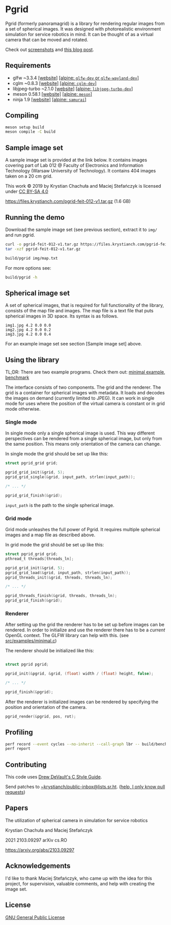 # Pgrid

Pgrid (formerly panoramagrid) is a library for rendering regular images from a
set of spherical images.
It was designed with photorealistic environment simulation for service robotics
in mind.
It can be thought of as a virtual camera that can be moved and rotated.

Check out [screenshots](https://files.krystianch.com/pgrid-screenshots.jpg) and
[this blog post](https://krystianch.com/taking-404-spherical-photos-in-2-hours/).

## Requirements

* glfw ~3.3.4 [[website]](https://www.glfw.org/) [[alpine: `glfw-dev` or `glfw-wayland-dev`]](https://pkgs.alpinelinux.org/packages?name=glfw*-dev&branch=edge)
* cglm ~0.8.3 [[website]](http://cglm.readthedocs.io/) [[alpine: `cglm-dev`]](https://pkgs.alpinelinux.org/packages?name=cglm-dev&branch=edge)
* libjpeg-turbo ~2.1.0 [[website]](https://libjpeg-turbo.org/) [[alpine: `libjpeg-turbo-dev`]](https://pkgs.alpinelinux.org/packages?name=libjpeg-turbo-dev&branch=edge)
* meson 0.58.1 [[website]](https://mesonbuild.com) [[alpine: `meson`]](https://pkgs.alpinelinux.org/packages?name=meson&branch=edge)
* ninja 1.9 [[website]](https://github.com/michaelforney/samurai) [[alpine: `samurai`]](https://pkgs.alpinelinux.org/packages?name=samurai&branch=edge)

## Compiling

```sh
meson setup build
meson compile -C build
```

## Sample image set

A sample image set is provided at the link below.
It contains images covering part of Lab 012 @ Faculty of Electronics and
Information Technology (Warsaw University of Technology).
It contains 404 images taken on a 20 cm grid.

This work © 2019 by Krystian Chachuła and Maciej Stefańczyk is licensed under
[CC BY-SA 4.0](http://creativecommons.org/licenses/by-sa/4.0/)

https://files.krystianch.com/pgrid-feit-012-v1.tar.gz (1.6 GB)

## Running the demo

Download the sample image set (see previous section), extract it to `img/` and
run pgrid.

```sh
curl -o pgrid-feit-012-v1.tar.gz https://files.krystianch.com/pgrid-feit-012-v1.tar.gz
tar -xzf pgrid-feit-012-v1.tar.gz

build/pgrid img/map.txt
```

For more options see:

```sh
build/pgrid -h
```

## Spherical image set

A set of spherical images, that is required for full functionality of the
library, consists of the map file and images.
The map file is a text file that puts spherical images in 3D space.
Its syntax is as follows.

```text
img1.jpg 4.2 0.0 0.0
img2.jpg 4.2 0.0 0.2
img3.jpg 4.2 0.0 0.4
```

For an example image set see section [Sample image set] above.

## Using the library

TL;DR: There are two example programs. Check them out: 
[minimal example](src/examples/minimal.c), [benchmark](src/examples/bench.c)

The interface consists of two components.
The grid and the renderer.
The grid is a container for spherical images with metadata.
It loads and decodes the images on demand (currently limited to JPEG).
It can work in single mode for uses where the position of the virtual camera is
constant or in grid mode otherwise.

### Single mode

In single mode only a single spherical image is used.
This way different perspectives can be rendered from a single spherical image,
but only from the same position.
This means only orientation of the camera can change.

In single mode the grid should be set up like this:

```c
struct pgrid_grid grid;

pgrid_grid_init(&grid, 5);
pgrid_grid_single(&grid, input_path, strlen(input_path));

/* ... */

pgrid_grid_finish(&grid);
```

`input_path` is the path to the single spherical image.

### Grid mode

Grid mode unleashes the full power of Pgrid.
It requires multiple spherical images and a map file as described above.

In grid mode the grid should be set up like this:

```c
struct pgrid_grid grid;
pthread_t threads[threads_ln];

pgrid_grid_init(&grid, 5);
pgrid_grid_load(&grid, input_path, strlen(input_path));
pgrid_threads_init(&grid, threads, threads_ln);

/* ... */

pgrid_threads_finish(&grid, threads, threads_ln);
pgrid_grid_finish(&grid);
```

### Renderer

After setting up the grid the renderer has to be set up before images can be
rendered.
In order to initialize and use the renderer there has to be a *current* OpenGL
context.
The GLFW library can help with this. (see
[src/examples/minimal.c](src/examples/minimal.c))

The renderer should be initialized like this:

```c

struct pgrid pgrid;

pgrid_init(&pgrid, &grid, (float) width / (float) height, false);

/* ... */

pgrid_finish(&pgrid);
```

After the renderer is initialized images can be rendered by specifying the
position and orientation of the camera.

```c
pgrid_render(&pgrid, pos, rot);
```

## Profiling

```sh
perf record --event cycles --no-inherit --call-graph lbr -- build/bench
perf report
```

## Contributing

This code uses
[Drew DeVault's C Style Guide](https://git.sr.ht/~sircmpwn/cstyle).

Send patches to
[~krystianch/public-inbox@lists.sr.ht](mailto:~krystianch/public-inbox@lists.sr.ht).
([help, I only know pull requests](https://git-send-email.io/))

## Papers

The utilization of spherical camera in simulation for service robotics

Krystian Chachuła and Maciej Stefańczyk

2021 2103.09297 arXiv cs.RO

https://arxiv.org/abs/2103.09297

## Acknowledgements

I'd like to thank Maciej Stefańczyk, who came up with the idea for this project,
for supervision, valuable comments, and help with creating the image set.

## License

[GNU General Public License](LICENSE)
